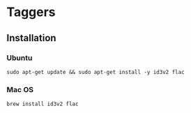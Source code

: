 # Taggers

## Installation

### Ubuntu

```
sudo apt-get update && sudo apt-get install -y id3v2 flac
```

### Mac OS

```
brew install id3v2 flac
```